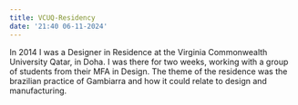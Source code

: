 ```yaml
---
title: VCUQ-Residency
date: '21:40 06-11-2024'
---
```


In 2014 I was a Designer in Residence at the Virginia Commonwealth University Qatar, in Doha. I was there for two weeks, working with a group of students from their MFA in Design. The theme of the residence was the brazilian practice of Gambiarra and how it could relate to design and manufacturing.

